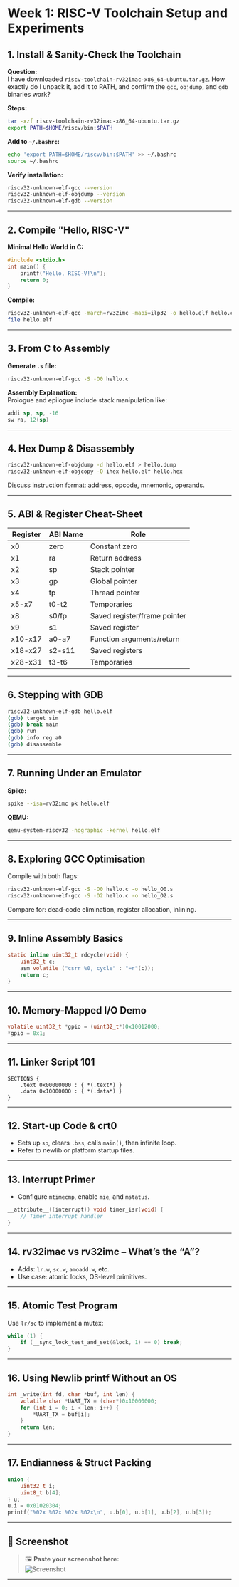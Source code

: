 # Week 1: RISC-V Toolchain Setup and Experiments

## 1. Install & Sanity-Check the Toolchain

**Question:**  
I have downloaded `riscv-toolchain-rv32imac-x86_64-ubuntu.tar.gz`. How exactly do I unpack it, add it to PATH, and confirm the `gcc`, `objdump`, and `gdb` binaries work?

**Steps:**
```bash
tar -xzf riscv-toolchain-rv32imac-x86_64-ubuntu.tar.gz
export PATH=$HOME/riscv/bin:$PATH
```

**Add to `~/.bashrc`:**
```bash
echo 'export PATH=$HOME/riscv/bin:$PATH' >> ~/.bashrc
source ~/.bashrc
```

**Verify installation:**
```bash
riscv32-unknown-elf-gcc --version
riscv32-unknown-elf-objdump --version
riscv32-unknown-elf-gdb --version
```

---

## 2. Compile "Hello, RISC-V"

**Minimal Hello World in C:**
```c
#include <stdio.h>
int main() {
    printf("Hello, RISC-V!\n");
    return 0;
}
```

**Compile:**
```bash
riscv32-unknown-elf-gcc -march=rv32imc -mabi=ilp32 -o hello.elf hello.c
file hello.elf
```

---

## 3. From C to Assembly

**Generate `.s` file:**
```bash
riscv32-unknown-elf-gcc -S -O0 hello.c
```

**Assembly Explanation:**  
Prologue and epilogue include stack manipulation like:
```asm
addi sp, sp, -16
sw ra, 12(sp)
```

---

## 4. Hex Dump & Disassembly

```bash
riscv32-unknown-elf-objdump -d hello.elf > hello.dump
riscv32-unknown-elf-objcopy -O ihex hello.elf hello.hex
```

Discuss instruction format: address, opcode, mnemonic, operands.

---

## 5. ABI & Register Cheat-Sheet

| Register | ABI Name | Role              |
|----------|----------|-------------------|
| x0       | zero     | Constant zero     |
| x1       | ra       | Return address    |
| x2       | sp       | Stack pointer     |
| x3       | gp       | Global pointer    |
| x4       | tp       | Thread pointer    |
| x5-x7    | t0-t2    | Temporaries       |
| x8       | s0/fp    | Saved register/frame pointer |
| x9       | s1       | Saved register    |
| x10-x17  | a0-a7    | Function arguments/return |
| x18-x27  | s2-s11   | Saved registers   |
| x28-x31  | t3-t6    | Temporaries       |

---

## 6. Stepping with GDB

```bash
riscv32-unknown-elf-gdb hello.elf
(gdb) target sim
(gdb) break main
(gdb) run
(gdb) info reg a0
(gdb) disassemble
```

---

## 7. Running Under an Emulator

**Spike:**
```bash
spike --isa=rv32imc pk hello.elf
```

**QEMU:**
```bash
qemu-system-riscv32 -nographic -kernel hello.elf
```

---

## 8. Exploring GCC Optimisation

Compile with both flags:
```bash
riscv32-unknown-elf-gcc -S -O0 hello.c -o hello_O0.s
riscv32-unknown-elf-gcc -S -O2 hello.c -o hello_O2.s
```

Compare for: dead-code elimination, register allocation, inlining.

---

## 9. Inline Assembly Basics

```c
static inline uint32_t rdcycle(void) {
    uint32_t c;
    asm volatile ("csrr %0, cycle" : "=r"(c));
    return c;
}
```

---

## 10. Memory-Mapped I/O Demo

```c
volatile uint32_t *gpio = (uint32_t*)0x10012000;
*gpio = 0x1;
```

---

## 11. Linker Script 101

```ld
SECTIONS {
    .text 0x00000000 : { *(.text*) }
    .data 0x10000000 : { *(.data*) }
}
```

---

## 12. Start-up Code & crt0

- Sets up `sp`, clears `.bss`, calls `main()`, then infinite loop.
- Refer to newlib or platform startup files.

---

## 13. Interrupt Primer

- Configure `mtimecmp`, enable `mie`, and `mstatus`.

```c
__attribute__((interrupt)) void timer_isr(void) {
    // Timer interrupt handler
}
```

---

## 14. rv32imac vs rv32imc – What’s the “A”?

- Adds: `lr.w`, `sc.w`, `amoadd.w`, etc.
- Use case: atomic locks, OS-level primitives.

---

## 15. Atomic Test Program

Use `lr/sc` to implement a mutex:
```c
while (1) {
    if (__sync_lock_test_and_set(&lock, 1) == 0) break;
}
```

---

## 16. Using Newlib printf Without an OS

```c
int _write(int fd, char *buf, int len) {
    volatile char *UART_TX = (char*)0x10000000;
    for (int i = 0; i < len; i++) {
        *UART_TX = buf[i];
    }
    return len;
}
```

---

## 17. Endianness & Struct Packing

```c
union {
    uint32_t i;
    uint8_t b[4];
} u;
u.i = 0x01020304;
printf("%02x %02x %02x %02x\n", u.b[0], u.b[1], u.b[2], u.b[3]);
```

---

## 📸 Screenshot

> 🖼️ **Paste your screenshot here:**  
> ![Screenshot](screenshot.png)

---

